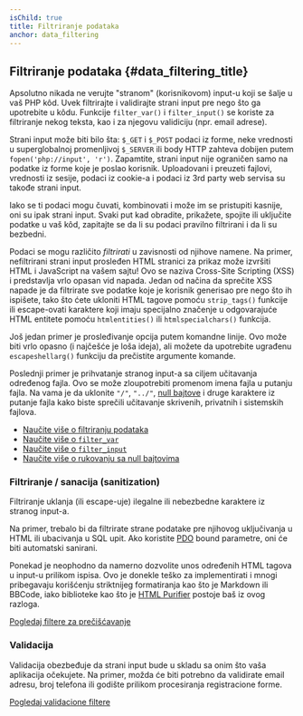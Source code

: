 ```yaml
---
isChild: true
title: Filtriranje podataka
anchor: data_filtering
---
```


## Filtriranje podataka {#data_filtering_title}

Apsolutno nikada ne verujte "stranom" (korisnikovom) input-u koji se šalje u vaš PHP kôd. Uvek filtrirajte i validirajte
strani input pre nego što ga upotrebite u kôdu. Funkcije `filter_var()` i `filter_input()` se koriste za filtriranje
nekog teksta, kao i za njegovu validiciju (npr. email adrese).

Strani input može biti bilo šta: `$_GET` i `$_POST` podaci iz forme, neke vrednosti u superglobalnoj promenljivoj
`$_SERVER` ili body HTTP zahteva dobijen putem `fopen('php://input', 'r')`. Zapamtite, strani input nije ograničen
samo na podatke iz forme koje je poslao korisnik. Uploadovani i preuzeti fajlovi, vrednosti iz sesije, podaci iz cookie-a
i podaci iz 3rd party web servisa su takođe strani input.

Iako se ti podaci mogu čuvati, kombinovati i može im se pristupiti kasnije, oni su ipak strani input. Svaki put
kad obradite, prikažete, spojite ili uključite podatke u vaš kôd, zapitajte se da li su podaci pravilno filtrirani i da
li su bezbedni.

Podaci se mogu različito _filtrirati_ u zavisnosti od njihove namene. Na primer, nefiltrirani strani input prosleđen
HTML stranici za prikaz može izvršiti HTML i JavaScript na vašem sajtu! Ovo se naziva Cross-Site Scripting (XSS) i predstavlja
vrlo opasan vid napada. Jedan od načina da sprečite XSS napade je da filtrirate sve podatke koje je korisnik generisao pre
nego što ih ispišete, tako što ćete ukloniti HTML tagove pomoću `strip_tags()` funkcije ili escape-ovati karaktere koji imaju
specijalno značenje u odgovarajuće HTML entitete pomoću `htmlentities()` ili `htmlspecialchars()` funkcija.

Još jedan primer je prosleđivanje opcija putem komandne linije. Ovo može biti vrlo opasno (i najčešće je
loša ideja), ali možete da upotrebite ugrađenu `escapeshellarg()` funkciju da prečistite argumente komande.

Poslednji primer je prihvatanje stranog input-a sa ciljem učitavanja određenog fajla. Ovo se može
zloupotrebiti promenom imena fajla u putanju fajla. Na vama je da uklonite `"/"`, `"../"`, [null bajtove][6]
i druge karaktere iz putanje fajla kako biste sprečili učitavanje skrivenih, privatnih i sistemskih fajlova.

* [Naučite više o filtriranju podataka][1]
* [Naučite više o `filter_var`][4]
* [Naučite više o `filter_input`][5]
* [Naučite više o rukovanju sa null bajtovima][6]

### Filtriranje / sanacija (sanitization)

Filtriranje uklanja (ili escape-uje) ilegalne ili nebezbedne karaktere iz stranog input-a.

Na primer, trebalo bi da filtrirate strane podatake pre njihovog uključivanja u HTML ili ubacivanja u SQL
upit. Ako koristite [PDO](#databases) bound parametre, oni će biti automatski sanirani.

Ponekad je neophodno da namerno dozvolite unos određenih HTML tagova u input-u prilikom ispisa. Ovo je donekle
teško za implementirati i mnogi pribegavaju korišćenju striktnijeg formatiranja kao što je Markdown ili BBCode,
iako biblioteke kao što je [HTML Purifier][html-purifier] postoje baš iz ovog razloga.

[Pogledaj filtere za prečišćavanje][2]

### Validacija

Validacija obezbeđuje da strani input bude u skladu sa onim što vaša aplikacija očekujete. Na primer, možda će
biti potrebno da validirate email adresu, broj telefona ili godište prilikom procesiranja registracione forme.

[Pogledaj validacione filtere][3]

[1]: http://php.net/book.filter
[2]: http://php.net/filter.filters.sanitize
[3]: http://php.net/filter.filters.validate
[4]: http://php.net/function.filter-var
[5]: http://php.net/function.filter-input
[6]: http://php.net/security.filesystem.nullbytes
[html-purifier]: http://htmlpurifier.org/

